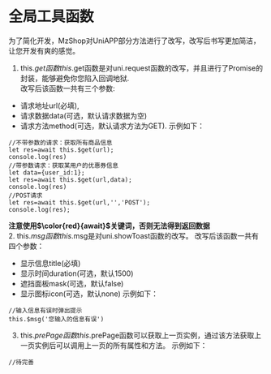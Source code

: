 全局工具函数
==========
为了简化开发，MzShop对UniAPP部分方法进行了改写，改写后书写更加简洁，让您开发有爽的感觉。
1. this.$get函数
this.$get函数是对uni.request函数的改写，并且进行了Promise的封装，能够避免你您陷入回调地狱.  
改写后该函数一共有三个参数:
+ 请求地址url(必填),
+ 请求数据data(可选，默认请求数据为空)
+ 请求方法method(可选，默认请求方法为GET). 
示例如下：
```
//不带参数的请求：获取所有商品信息
let res=await this.$get(url);
console.log(res)
//带参数请求：获取某用户的优惠券信息
let data={user_id:1};
let res=await this.$get(url,data);
console.log(res)
//POST请求
let res=await this.$get(url,'','POST');
console.log(res);

```
**注意使用$\color{red}{await}$关键词，否则无法得到返回数据**  
2. this.$msg函数  
this.$msg是对uni.showToast函数的改写。
改写后该函数一共有四个参数：
+ 显示信息title(必填)
+ 显示时间duration(可选，默认1500)
+ 遮挡面板mask(可选，默认false)
+ 显示图标icon(可选，默认none)
示例如下：
```
//输入信息有误时弹出提示
this.$msg('您输入的信息有误')
```
3. this.$prePage函数
this.$prePage函数可以获取上一页实例，通过该方法获取上一页实例后可以调用上一页的所有属性和方法。
示例如下：
```
//待完善
```